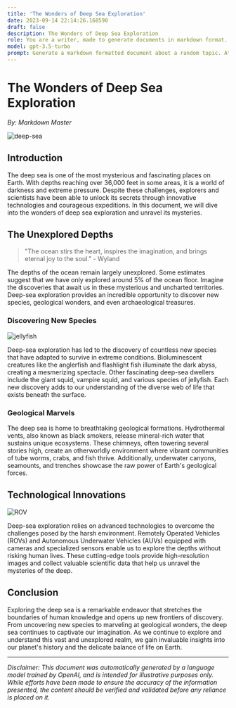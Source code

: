 ```yaml
---
title: 'The Wonders of Deep Sea Exploration'
date: 2023-09-14 22:14:26.168590
draft: false
description: The Wonders of Deep Sea Exploration
role: You are a writer, made to generate documents in markdown format. It is very important that all of the documents you generate are in valid markdown format.
model: gpt-3.5-turbo
prompt: Generate a markdown formatted document about a random topic. At the bottom, include a disclaimer explaining that the document was generated by you. The first line of the document should be the title. Make sure that the entire document is in proper markdown format, using a mix of various tags to make the document visually appealing.
---
```


# The Wonders of Deep Sea Exploration

*By: Markdown Master*

![deep-sea](https://example.com/deep-sea.jpg)

## Introduction

The deep sea is one of the most mysterious and fascinating places on Earth. With depths reaching over 36,000 feet in some areas, it is a world of darkness and extreme pressure. Despite these challenges, explorers and scientists have been able to unlock its secrets through innovative technologies and courageous expeditions. In this document, we will dive into the wonders of deep sea exploration and unravel its mysteries.

## The Unexplored Depths

> "The ocean stirs the heart, inspires the imagination, and brings eternal joy to the soul." - Wyland

The depths of the ocean remain largely unexplored. Some estimates suggest that we have only explored around 5% of the ocean floor. Imagine the discoveries that await us in these mysterious and uncharted territories. Deep-sea exploration provides an incredible opportunity to discover new species, geological wonders, and even archaeological treasures.

### Discovering New Species

![jellyfish](https://example.com/jellyfish.jpg)

Deep-sea exploration has led to the discovery of countless new species that have adapted to survive in extreme conditions. Bioluminescent creatures like the anglerfish and flashlight fish illuminate the dark abyss, creating a mesmerizing spectacle. Other fascinating deep-sea dwellers include the giant squid, vampire squid, and various species of jellyfish. Each new discovery adds to our understanding of the diverse web of life that exists beneath the surface.

### Geological Marvels

The deep sea is home to breathtaking geological formations. Hydrothermal vents, also known as black smokers, release mineral-rich water that sustains unique ecosystems. These chimneys, often towering several stories high, create an otherworldly environment where vibrant communities of tube worms, crabs, and fish thrive. Additionally, underwater canyons, seamounts, and trenches showcase the raw power of Earth's geological forces.

## Technological Innovations

![ROV](https://example.com/rov.jpg)

Deep-sea exploration relies on advanced technologies to overcome the challenges posed by the harsh environment. Remotely Operated Vehicles (ROVs) and Autonomous Underwater Vehicles (AUVs) equipped with cameras and specialized sensors enable us to explore the depths without risking human lives. These cutting-edge tools provide high-resolution images and collect valuable scientific data that help us unravel the mysteries of the deep.

## Conclusion

Exploring the deep sea is a remarkable endeavor that stretches the boundaries of human knowledge and opens up new frontiers of discovery. From uncovering new species to marveling at geological wonders, the deep sea continues to captivate our imagination. As we continue to explore and understand this vast and unexplored realm, we gain invaluable insights into our planet's history and the delicate balance of life on Earth.

---

*Disclaimer: This document was automatically generated by a language model trained by OpenAI, and is intended for illustrative purposes only. While efforts have been made to ensure the accuracy of the information presented, the content should be verified and validated before any reliance is placed on it.*